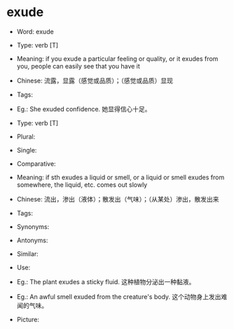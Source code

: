 # exude

- Word: exude

- Type: verb [T]
- Meaning: if you exude a particular feeling or quality, or it exudes from you, people can easily see that you have it
- Chinese: 流露，显露（感觉或品质）；（感觉或品质）显现
- Tags: 
- Eg.: She exuded confidence. 她显得信心十足。

- Type: verb [T]
- Plural: 
- Single: 
- Comparative: 
- Meaning: if sth exudes a liquid or smell, or a liquid or smell exudes from somewhere, the liquid, etc. comes out slowly
- Chinese: 流出，渗出（液体）；散发出（气味）；（从某处）渗出，散发出来
- Tags: 
- Synonyms: 
- Antonyms: 
- Similar: 
- Use: 
- Eg.: The plant exudes a sticky fluid. 这种植物分泌出一种黏液。
- Eg.: An awful smell exuded from the creature's body. 这个动物身上发出难闻的气味。
- Picture: 

